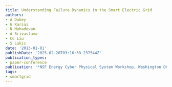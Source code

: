 ```yaml
---
title: Understanding Failure Dynamics in the Smart Electric Grid
authors:
- A Dubey
- G Karsai
- N Mahadevan
- A Srivastava
- CC Liu
- S Lukic
date: '2013-01-01'
publishDate: '2025-02-20T03:16:30.237544Z'
publication_types:
- paper-conference
publication: '*NSF Energy Cyber Physical System Workshop, Washington DC*'
tags:
- smartgrid
---
```

